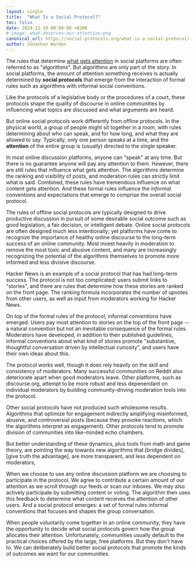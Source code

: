 ```yaml
---
layout: single
title:  "What Is a Social Protocol?"
toc: false 
date: 2024-12-10 00:00:00 +0200
# image: what-deserves-our-attention.png
canonical_url: https://social-protocols.org/what-is-a-social-protocol/
author: Jonathan Warden
---
```


The rules that determine [what gets attention](/what-deserves-our-attention) in social platforms are often referred to as "algorithms". But algorithms are only part of the story. In social platforms, the amount of attention something receives is actually determined by **social protocols** that emerge from the interaction of formal rules such as algorithms with informal social conventions.

Like the protocols of a legislative body or the procedures of a court, these protocols shape the quality of discourse in online communities by influencing what topics are discussed and what arguments are heard.

But online social protocols work differently from offline protocols. In the physical world, a group of people might sit together in a room, with rules determining about who can speak, and for how long, and what they are allowed to say. Typically, only one person speaks at a time, and the **attention** of the entire group is (usually) directed to the single speaker.

In most online discussion platforms, anyone can "speak" at any time. But there is no guarantee anyone will pay any attention to them. However, there are still rules that influence what gets attention. The algorithms determine the ranking and visibility of posts, and moderation rules can strictly limit what is said. Combined, these rules have tremendous influence on what content gets attention. And these formal rules influence the *informal* conventions and expectations that emerge to comprise the overall social protocol.

The rules of offline social protocols are typically designed to drive productive discussion in pursuit of some desirable social outcome such as good legislation, a fair decision, or intelligent debate. Online social protocols are often designed much less intentionally; yet platforms have come to recognize the importance of healthy online discourse to the long-term success of an online community. Most invest heavily in moderation to remove the most toxic and abusive content, and many are increasingly recognizing the potential of the algorithms themselves to promote more informed and less divisive discourse.

Hacker News is an example of a social protocol that has had long-term success. The protocol is not too complicated: users submit links to "stories", and there are rules that determine how these stories are ranked on the front page. The ranking formula incorporates the number of upvotes from other users, as well as input from moderators working for Hacker News.

On top of the formal rules of the protocol, informal *conventions* have emerged. Users pay most attention to stories on the top of the front page -- a natural convention but not an inevitable consequence of the formal rules. Moderators have developed, in addition to their published guidelines, informal conventions about what kind of stories promote "substantive, thoughtful conversation driven by intellectual curiosity", and users have their own ideas about this. 

The protocol works well, though it does rely heavily on the skill and consistency of moderators. Many successful communities on Reddit also deteriorate apart when good moderators leave. Other platforms, such as discourse.org, attempt to be more robust and less depenendant on individual moderators by building community-driving moderation tools into the protocol.

Other social protocols have not produced such wholesome results. Algorithms that optimize for engagement indirectly amplifying misinformed, abusive, and controversial posts (because they provoke reactions, which the algorithms interpret as engagement). Other protocols tend to promote division of communities into like-minded echo chambers.

But better understanding of these dynamics, plus tools from math and game theory, are pointing the way towards new algorithms that [bridge divides], [give truth the advantage], are more transparent, and less dependent on moderators, 

When we choose to use any online discussion platform we are choosing to participate in the protocol. We agree to contribute a certain amount of our attention as we scroll through our feeds or scan our inboxes. We may also actively participate by submitting content or voting. The algorithm then uses this feedback to determine what content receives the attention of other users. And a social protocol emerges: a set of formal rules informal conventions that focuses and shapes the group conversation.

When people voluntarily come together in an online community, they have the opportunity to decide what social protocols govern how the group allocates their attention. Unfortunately, communities usually default to the practical choices offered by the large, free platforms. But they don't have to. We can deliberately build better social protocols that promote the kinds of outcomes we want for our communities. 

